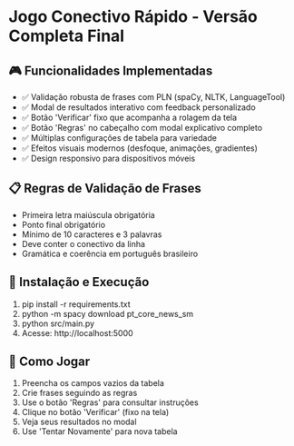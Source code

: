 # Jogo Conectivo Rápido - Versão Completa Final

## 🎮 Funcionalidades Implementadas
- ✅ Validação robusta de frases com PLN (spaCy, NLTK, LanguageTool)
- ✅ Modal de resultados interativo com feedback personalizado
- ✅ Botão 'Verificar' fixo que acompanha a rolagem da tela
- ✅ Botão 'Regras' no cabeçalho com modal explicativo completo
- ✅ Múltiplas configurações de tabela para variedade
- ✅ Efeitos visuais modernos (desfoque, animações, gradientes)
- ✅ Design responsivo para dispositivos móveis

## 📋 Regras de Validação de Frases
- Primeira letra maiúscula obrigatória
- Ponto final obrigatório
- Mínimo de 10 caracteres e 3 palavras
- Deve conter o conectivo da linha
- Gramática e coerência em português brasileiro

## 🚀 Instalação e Execução
1. pip install -r requirements.txt
2. python -m spacy download pt_core_news_sm
3. python src/main.py
4. Acesse: http://localhost:5000

## 🎯 Como Jogar
1. Preencha os campos vazios da tabela
2. Crie frases seguindo as regras
3. Use o botão 'Regras' para consultar instruções
4. Clique no botão 'Verificar' (fixo na tela)
5. Veja seus resultados no modal
6. Use 'Tentar Novamente' para nova tabela
